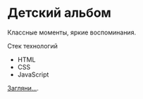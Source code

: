 # Детский альбом

Классные моменты, яркие воспоминания.

Стек технологий
* HTML
* CSS
* JavaScript

[Загляни...](https://dianaveselkina.github.io/baby_album/).  
